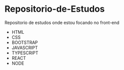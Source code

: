 # Repositorio-de-Estudos
Repositorio de estudos onde estou focando no front-end
- HTML
- CSS
- BOOTSTRAP
- JAVASCRIPT
- TYPESCRIPT
- REACT
- NODE

